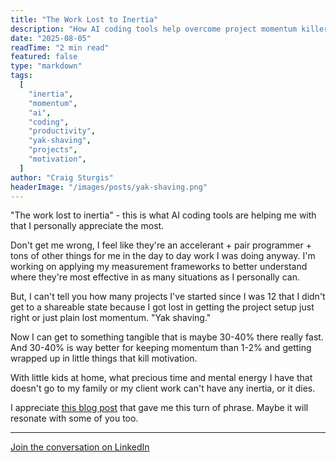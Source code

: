 ```yaml
---
title: "The Work Lost to Inertia"
description: "How AI coding tools help overcome project momentum killers and eliminate yak shaving"
date: "2025-08-05"
readTime: "2 min read"
featured: false
type: "markdown"
tags:
  [
    "inertia",
    "momentum",
    "ai",
    "coding",
    "productivity",
    "yak-shaving",
    "projects",
    "motivation",
  ]
author: "Craig Sturgis"
headerImage: "/images/posts/yak-shaving.png"
---
```


"The work lost to inertia" - this is what AI coding tools are helping me with that I personally appreciate the most.

Don't get me wrong, I feel like they're an accelerant + pair programmer + tons of other things for me in the day to day work I was doing anyway. I'm working on applying my measurement frameworks to better understand where they're most effective in as many situations as I personally can.

But, I can't tell you how many projects I've started since I was 12 that I didn't get to a shareable state because I got lost in getting the project setup just right or just plain lost momentum. "Yak shaving."

Now I can get to something tangible that is maybe 30-40% there really fast. And 30-40% is way better for keeping momentum than 1-2% and getting wrapped up in little things that kill motivation.

With little kids at home, what precious time and mental energy I have that doesn't go to my family or my client work can't have any inertia, or it dies.

I appreciate [this blog post](https://www.treycausey.com/blog/posts/superagency-adhd/) that gave me this turn of phrase. Maybe it will resonate with some of you too.

---

[Join the conversation on LinkedIn](https://www.linkedin.com/posts/craigsturgis_the-work-lost-to-inertia-this-is-what-activity-7358461696648077313-8vy2/)

